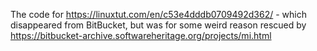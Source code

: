 The code for https://linuxtut.com/en/c53e4dddb0709492d362/ - which disappeared from BitBucket, but was for some weird reason rescued by https://bitbucket-archive.softwareheritage.org/projects/mi.html

